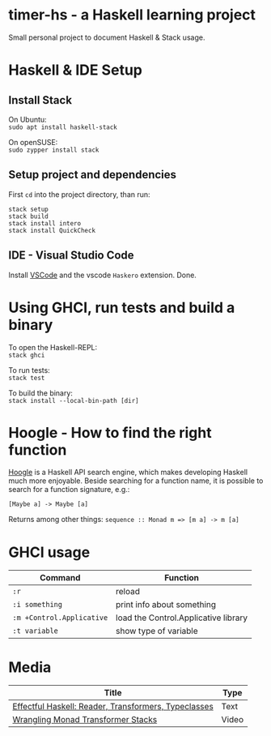 # timer-hs - a Haskell learning project

Small personal project to document Haskell & Stack usage.


# Haskell & IDE Setup

## Install Stack

On Ubuntu:  
`sudo apt install haskell-stack`

On openSUSE:  
`sudo zypper install stack`


## Setup project and dependencies

First `cd` into the project directory, than run:

    stack setup
    stack build
    stack install intero
    stack install QuickCheck

## IDE - Visual Studio Code

Install [VSCode](https://code.visualstudio.com/)
and the vscode `Haskero` extension. Done.


# Using GHCI, run tests and build a binary

To open the Haskell-REPL:  
`stack ghci`

To run tests:  
`stack test`

To build the binary:  
`stack install --local-bin-path [dir]`


# Hoogle - How to find the right function

[Hoogle](https://www.haskell.org/hoogle/) is a Haskell API search engine,
which makes developing Haskell much more enjoyable. Beside searching for
a function name, it is possible to search for a function signature, e.g.:

`[Maybe a] -> Maybe [a]`

Returns among other things: `sequence :: Monad m => [m a] -> m [a]`


# GHCI usage

| Command                   | Function                             |
--------------------------- | --------------------------------------
| `:r`                      | reload                               |
| `:i something`            | print info about something           |
| `:m +Control.Applicative` | load the Control.Applicative library |
| `:t variable`             | show type of variable                |


# Media

| Title                                                     | Type  |
------------------------------------------------------------|--------
| [Effectful Haskell: Reader, Transformers, Typeclasses][1] | Text  |
| [Wrangling Monad Transformer Stacks][2]                   | Video |

[1]: https://slpopejoy.github.io/posts/Effectful02.html
[2]: https://www.youtube.com/watch?v=8t8fjkISjus